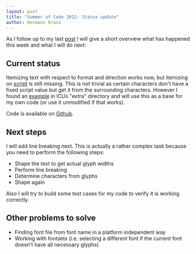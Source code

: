 ```yaml
---
layout: post
title: "Summer of Code 2012: Status update"
author: Hermann Kraus
---
```


As I follow up to my last [post](http://mapnik.org/news/2012/06/19/gsoc2012-status/) I will give a short overview what has happened this week and what I will do next:
    
## Current status

Itemizing text with respect to format and direction works now, but itemizing on [script](http://unicode.org/reports/tr24/) is still missing. This is not trivial as certain characters don't have a fixed script value but get it from the surrounding characters.
However I found an [example](http://source.icu-project.org/repos/icu/icu/trunk/source/extra/scrptrun/) in ICUs "extra" directory and will use this as a base for my own code (or use it unmodified if that works).

Code is available on [Github](https://github.com/herm/harfbuzz-test).

## Next steps

I will add line breaking next. This is actually a rather complex task because you need to perform the following steps:
    
* Shape the text to get actual glyph widths
* Perform line breaking
* Determine characters from glyphs
* Shape again

Also I will try to build some test cases for my code to verify it is working correctly.

## Other problems to solve

* Finding font file from font name in a platform independent way
* Working with fontsets (i.e. selecting a different font if the current font doesn't have all necessary glyphs)
